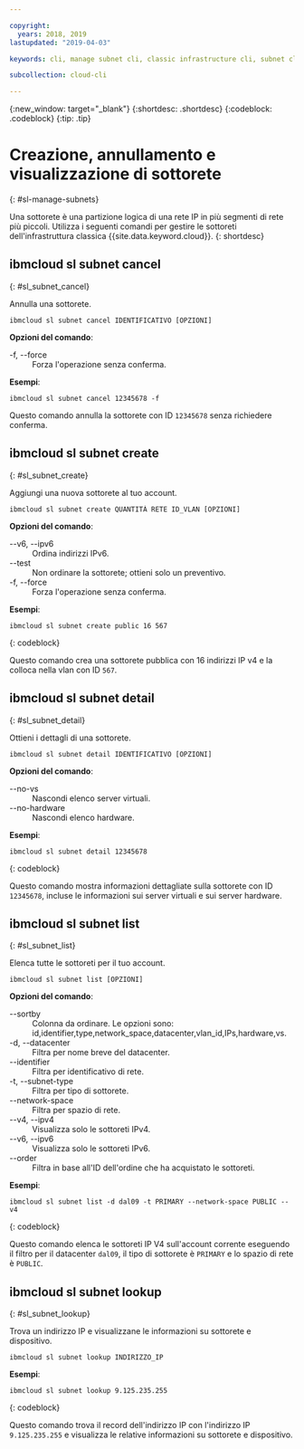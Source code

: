 ```yaml
---

copyright:
  years: 2018, 2019
lastupdated: "2019-04-03"

keywords: cli, manage subnet cli, classic infrastructure cli, subnet cli, ibmcloud sl subnet, subnet cli, newtork cli

subcollection: cloud-cli

---
```


{:new_window: target="_blank"}
{:shortdesc: .shortdesc}
{:codeblock: .codeblock}
{:tip: .tip}

# Creazione, annullamento e visualizzazione di sottorete
{: #sl-manage-subnets}

Una sottorete è una partizione logica di una rete IP in più segmenti di rete più piccoli. Utilizza i seguenti comandi per gestire le sottoreti dell'infrastruttura classica {{site.data.keyword.cloud}}.
{: shortdesc}

## ibmcloud sl subnet cancel
{: #sl_subnet_cancel}

Annulla una sottorete.
```
ibmcloud sl subnet cancel IDENTIFICATIVO [OPZIONI]
```

<strong>Opzioni del comando</strong>:
<dl>
<dt>-f, --force</dt>
<dd>Forza l'operazione senza conferma.</dd>
</dl>

**Esempi**:
```
ibmcloud sl subnet cancel 12345678 -f
```
Questo comando annulla la sottorete con ID `12345678` senza richiedere conferma.

## ibmcloud sl subnet create
{: #sl_subnet_create}

Aggiungi una nuova sottorete al tuo account.
```
ibmcloud sl subnet create QUANTITÀ RETE ID_VLAN [OPZIONI]
```

<strong>Opzioni del comando</strong>:
<dl>
<dt>--v6, --ipv6</dt>
<dd>Ordina indirizzi IPv6.</dd>
<dt>--test</dt>
<dd>Non ordinare la sottorete; ottieni solo un preventivo.</dd>
<dt>-f, --force</dt>
<dd>Forza l'operazione senza conferma.</dd>
</dl>

**Esempi**:
```
ibmcloud sl subnet create public 16 567
```
{: codeblock}

Questo comando crea una sottorete pubblica con 16 indirizzi IP v4 e la colloca nella vlan con ID `567`.

## ibmcloud sl subnet detail
{: #sl_subnet_detail}

Ottieni i dettagli di una sottorete.
```
ibmcloud sl subnet detail IDENTIFICATIVO [OPZIONI]
```

<strong>Opzioni del comando</strong>:
<dl>
<dt>--no-vs</dt>
<dd>Nascondi elenco server virtuali.</dd>
<dt>--no-hardware</dt>
<dd>Nascondi elenco hardware.</dd>
</dl>

**Esempi**:
```
ibmcloud sl subnet detail 12345678
```
{: codeblock}

Questo comando mostra informazioni dettagliate sulla sottorete con ID `12345678`, incluse le informazioni sui server virtuali e sui server hardware.

## ibmcloud sl subnet list
{: #sl_subnet_list}

Elenca tutte le sottoreti per il tuo account.
```
ibmcloud sl subnet list [OPZIONI]
```

<strong>Opzioni del comando</strong>:
<dl>
<dt>--sortby</dt>
<dd>Colonna da ordinare. Le opzioni sono: id,identifier,type,network_space,datacenter,vlan_id,IPs,hardware,vs.</dd>
<dt>-d, --datacenter</dt>
<dd>Filtra per nome breve del datacenter.</dd>
<dt>--identifier</dt>
<dd>Filtra per identificativo di rete.</dd>
<dt>-t, --subnet-type</dt>
<dd>Filtra per tipo di sottorete.</dd>
<dt>--network-space</dt>
<dd>Filtra per spazio di rete.</dd>
<dt>--v4, --ipv4</dt>
<dd>Visualizza solo le sottoreti IPv4.</dd>
<dt>--v6, --ipv6</dt>
<dd>Visualizza solo le sottoreti IPv6.</dd>
<dt>--order</dt>
<dd>Filtra in base all'ID dell'ordine che ha acquistato le sottoreti.</dd>
</dl>

**Esempi**:
```
ibmcloud sl subnet list -d dal09 -t PRIMARY --network-space PUBLIC --v4
```
{: codeblock}

Questo comando elenca le sottoreti IP V4 sull'account corrente eseguendo il filtro per il datacenter `dal09`, il tipo di sottorete è `PRIMARY` e lo spazio di rete è `PUBLIC`.

## ibmcloud sl subnet lookup
{: #sl_subnet_lookup}

Trova un indirizzo IP e visualizzane le informazioni su sottorete e dispositivo.
```
ibmcloud sl subnet lookup INDIRIZZO_IP
```

**Esempi**:
```
ibmcloud sl subnet lookup 9.125.235.255
```
{: codeblock}

Questo comando trova il record dell'indirizzo IP con l'indirizzo IP `9.125.235.255` e visualizza le relative informazioni su sottorete e dispositivo.
